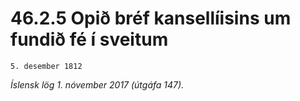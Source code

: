 # 46.2.5 Opið bréf kansellíisins um fundið fé í sveitum

`5. desember 1812`

_Íslensk lög 1. nóvember 2017 (útgáfa 147)._


